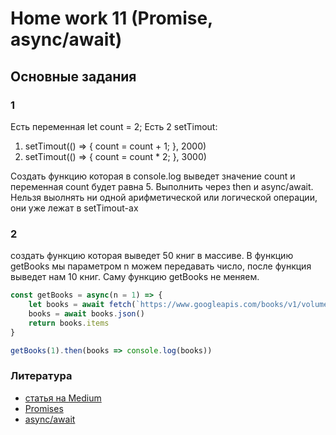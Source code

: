 # Home work 11 (Promise, async/await)

## Основные задания
### 1
Есть переменная let count = 2;
Есть 2 setTimout:
1.   setTimout(() => {
        count = count + 1;
    }, 2000)
2.  setTimout(() => {
        count = count * 2;
    }, 3000)

Создать функцию которая в console.log выведет значение count
и переменная count будет равна 5. Выполнить через then и async/await.
Нельзя выолнять ни одной арифметической или логической операции, они уже лежат в setTimout-ах

### 2
создать функцию которая выведет 50 книг в массиве. В функцию getBooks мы параметром n можем передавать число, после функция выведет нам 10 книг. Саму функцию getBooks не меняем.

```js
const getBooks = async(n = 1) => {
    let books = await fetch(`https://www.googleapis.com/books/v1/volumes?q=quilting=${n}`);
    books = await books.json()
    return books.items
}

getBooks(1).then(books => console.log(books))
```

### Литература
* [статья на Medium](https://medium.com/@stasonmars/%D0%BF%D1%80%D0%BE%D0%BC%D0%B8%D1%81%D1%8B-%D0%B2-javascript-%D0%B4%D0%BB%D1%8F-%D1%87%D0%B0%D0%B8%CC%86%D0%BD%D0%B8%D0%BA%D0%BE%D0%B2-60bbef963541)
* [Promises](https://learn.javascript.ru/promise-basics)
* [async/await](https://learn.javascript.ru/async-await)